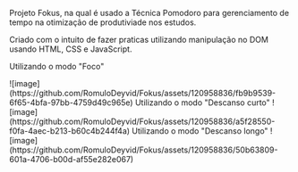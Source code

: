 <p>Projeto Fokus, na qual é usado a Técnica Pomodoro para gerenciamento de tempo na otimização de produtiviade nos estudos.</p>
<p>Criado com o intuito de fazer praticas utilizando manipulação no DOM usando HTML, CSS e JavaScript.</p>
<p>Utilizando o modo "Foco"</p>
![image](https://github.com/RomuloDeyvid/Fokus/assets/120958836/fb9b9539-6f65-4bfa-97bb-4759d49c965e)
Utilizando o modo "Descanso curto"
![image](https://github.com/RomuloDeyvid/Fokus/assets/120958836/a5f28550-f0fa-4aec-b213-b60c4b244f4a)
Utilizando o modo "Descanso longo"
![image](https://github.com/RomuloDeyvid/Fokus/assets/120958836/50b63809-601a-4706-b00d-af55e282e067)
